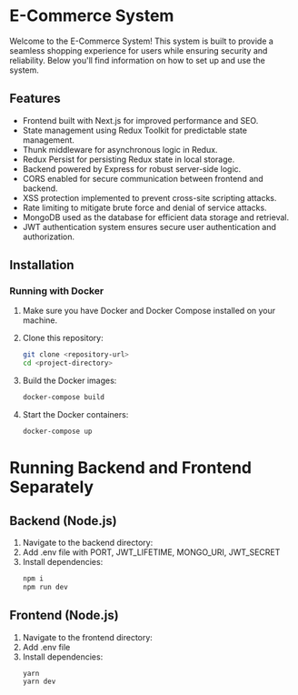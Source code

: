 # E-Commerce System

Welcome to the E-Commerce System! This system is built to provide a seamless shopping experience for users while ensuring security and reliability. Below you'll find information on how to set up and use the system.

## Features

- Frontend built with Next.js for improved performance and SEO.
- State management using Redux Toolkit for predictable state management.
- Thunk middleware for asynchronous logic in Redux.
- Redux Persist for persisting Redux state in local storage.
- Backend powered by Express for robust server-side logic.
- CORS enabled for secure communication between frontend and backend.
- XSS protection implemented to prevent cross-site scripting attacks.
- Rate limiting to mitigate brute force and denial of service attacks.
- MongoDB used as the database for efficient data storage and retrieval.
- JWT authentication system ensures secure user authentication and authorization.

## Installation

### Running with Docker

1. Make sure you have Docker and Docker Compose installed on your machine.

2. Clone this repository:
   ```bash
   git clone <repository-url>
   cd <project-directory>
   ```
3. Build the Docker images:
   ```bash
   docker-compose build
   ```
4. Start the Docker containers:
   ```bash
   docker-compose up
   ```

# Running Backend and Frontend Separately

## Backend (Node.js)

1. Navigate to the backend directory:
2. Add .env file with PORT, JWT_LIFETIME, MONGO_URI, JWT_SECRET
3. Install dependencies:
   ```bash
   npm i
   npm run dev
   ```

## Frontend (Node.js)

1. Navigate to the frontend directory:
2. Add .env file
3. Install dependencies:
   ```bash
   yarn
   yarn dev
   ```
